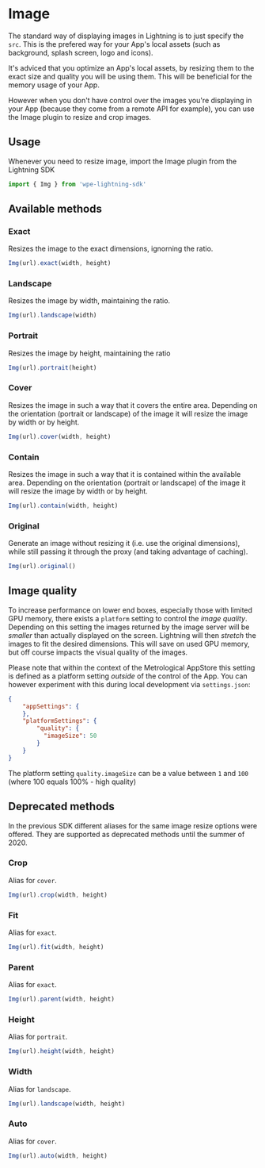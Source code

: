 # Image

The standard way of displaying images in Lightning is to just specify the `src`. This is the prefered way for your App's local assets (such as background, splash screen, logo and icons).

It's adviced that you optimize an App's local assets, by resizing them to the exact size and quality you will be using them. This will be beneficial for the memory usage of your App.

However when you don't have control over the images you're displaying in your App (because they come from a remote API for example), you can use the Image plugin to resize and crop images.

## Usage

Whenever you need to resize image, import the Image plugin from the Lightning SDK

```js
import { Img } from 'wpe-lightning-sdk'
```

## Available methods

### Exact

Resizes the image to the exact dimensions, ignorning the ratio.

```js
Img(url).exact(width, height)
```

### Landscape

Resizes the image by width, maintaining the ratio.

```js
Img(url).landscape(width)
```

### Portrait

Resizes the image by height, maintaining the ratio

```js
Img(url).portrait(height)
```

### Cover

Resizes the image in such a way that it covers the entire area. Depending on the orientation (portrait or landscape) of the image it will resize the image by width or by height.

```js
Img(url).cover(width, height)
```

### Contain

Resizes the image in such a way that it is contained within the available area. Depending on the orientation (portrait or landscape) of the image it will resize the image by width or by height.

```js
Img(url).contain(width, height)
```

### Original

Generate an image without resizing it (i.e. use the original dimensions), while still passing it through the proxy (and taking advantage of caching).

```js
Img(url).original()
```

## Image quality

To increase performance on lower end boxes, especially those with limited GPU memory, there exists a `platform` setting to control the _image quality_.
Depending on this setting the images returned by the image server will be _smaller_ than actually displayed on the screen.
Lightning will then _stretch_ the images to fit the desired dimensions. This will save on used GPU memory, but off course impacts the visual quality of the images.

Please note that within the context of the Metrological AppStore this setting is defined as a platform setting _outside_ of the control of the App.
You can however experiment with this during local development via `settings.json`:

```json
{
    "appSettings": {
    },
    "platformSettings": {
        "quality": {
          "imageSize": 50
        }
    }
}
```

The platform setting `quality.imageSize` can be a value between `1` and `100` (where 100 equals 100% - high quality)

## Deprecated methods

In the previous SDK different aliases for the same image resize options were offered. They are supported as deprecated methods until the summer of 2020.

### Crop

Alias for `cover`.

```js
Img(url).crop(width, height)
```

### Fit

Alias for `exact`.

```js
Img(url).fit(width, height)
```

### Parent

Alias for `exact`.

```js
Img(url).parent(width, height)
```

### Height

Alias for `portrait`.

```js
Img(url).height(width, height)
```


### Width

Alias for `landscape`.

```js
Img(url).landscape(width, height)
```

### Auto

Alias for `cover`.

```js
Img(url).auto(width, height)
```
